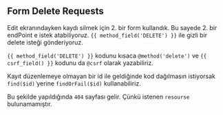 ## Form Delete Requests ##

Edit ekranındayken kaydı silmek için 2. bir form kullandık. Bu sayede 2. bir endPoint e istek atabiliyoruz.
`{{ method_field('DELETE') }}` ile gizli bir delete isteği gönderiyoruz.

`{{ method_field('DELETE') }}` kodunu kısaca `@method('delete')` ve `{{ csrf_field() }}` kodunu da `@csrf` olarak yazabiliriz.

Kayıt düzenlemeye olmayan bir id ile geldiğinde kod dağılmasın istiyorsak `find($id)̀` yerine `findOrFail($id)` kullanabiliriz.

Bu şekilde yapıldığında `404` sayfası gelir. Çünkü istenen `resourse` bulunamamıştır.

